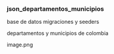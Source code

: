 <h3> json_departamentos_municipios</h3>
<p>base de datos migraciones y seeders</p>
<p>departamentos y municipios de colombia</p>

image.png